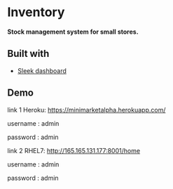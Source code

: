 # Inventory
**Stock management system for small stores.**

## Built with

- [Sleek dashboard](https://github.com/tafcoder/sleek-dashboard)

## Demo

link 1 Heroku: https://minimarketalpha.herokuapp.com/

username : admin

password : admin

link 2 RHEL7: http://165.165.131.177:8001/home

username : admin

password : admin

